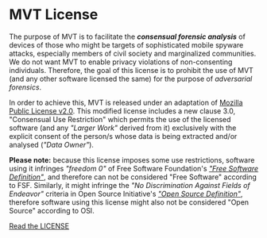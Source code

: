 # MVT License

The purpose of MVT is to facilitate the ***consensual forensic analysis*** of devices of those who might be targets of sophisticated mobile spyware attacks, especially members of civil society and marginalized communities. We do not want MVT to enable privacy violations of non-consenting individuals. Therefore, the goal of this license is to prohibit the use of MVT (and any other software licensed the same) for the purpose of *adversarial forensics*.

In order to achieve this, MVT is released under an adaptation of [Mozilla Public License v2.0](https://www.mozilla.org/MPL). This modified license includes a new clause 3.0, "Consensual Use Restriction" which permits the use of the licensed software (and any *"Larger Work"* derived from it) exclusively with the explicit consent of the person/s whose data is being extracted and/or analysed (*"Data Owner"*).

**Please note:** because this license imposes some use restrictions, software using it infringes *"freedom 0"* of Free Software Foundation's [*"Free Software Definition"*](https://www.gnu.org/philosophy/free-sw.en.html), and therefore can not be considered "Free Software" according to FSF. Similarly, it might infringe the *"No Discrimination Against Fields of Endeavor"* criteria in Open Source Initiative's [*"Open Source Definition"*](https://opensource.org/osd), therefore software using this license might also not be considered "Open Source" according to OSI.

[Read the LICENSE](https://github.com/mvt-project/mvt/blob/main/LICENSE)
